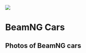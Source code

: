 
![](https://pbs.twimg.com/profile_banners/1412903399515770880/1625716968/1500x500)

# BeamNG Cars

## Photos of BeamNG cars
